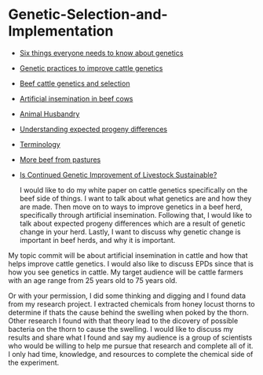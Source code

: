 # Genetic-Selection-and-Implementation
- [Six things everyone needs to know about genetics](https://www.ashg.org/education/everyone_2.shtml)
- [Genetic practices to improve cattle genetics](https://articles.extension.org/pages/72667/genetic-practices-to-improve-beef-cattle-reproduction)
- [Beef cattle genetics and selection](https://www.uaex.edu/farm-ranch/animals-forages/beef-cattle/breeding-genetic-selection.aspx)
- [Artificial insemination in beef cows](http://www.thebeefsite.com/articles/721/artificial-insemination-for-beef-cattle/)
- [Animal Husbandry](http://agritech.tnau.ac.in/animal_husbandry/animhus_cattle_AI.html)
- [Understanding expected progeny differences](https://pubs.ext.vt.edu/400/400-804/400-804.html)
- [Terminology](https://selectsiresbeef.com/index.php/beefreources/term)
- [More beef from pastures](http://mbfp.mla.com.au/Cattle-genetics)
- [Is Continued Genetic Improvement of Livestock Sustainable?](https://www.ncbi.nlm.nih.gov/pmc/articles/PMC4788124/)

  I would like to do my white paper on cattle genetics specifically on the beef side of things. I want to talk about what genetics are and how they are made. Then move on to ways to improve genetics in a beef herd, specifically through artificial insemination. Following that, I would like to talk about expected progeny differences which are a result of genetic change in your herd. Lastly, I want to discuss why genetic change is important in beef herds, and why it is important. 

My topic commit will be about artificial insemination in cattle and how that helps improve cattle genetics. I would also like to discuss EPDs since that is how you see genetics in cattle. My target audience will be cattle farmers with an age range from 25 years old to 75 years old. 

Or with your permission, I did some thinking and digging and I found data from my research project. I extracted chemicals from honey locust thorns to determine if thats the cause behind the swelling when poked by the thorn. Other research I found with that theory lead to the dicovery of possible bacteria on the thorn to cause the swelling. I would like to discuss my results and share what I found and say my audience is a group of scientists who would be willing to help me pursue that research and complete all of it. I only had time, knowledge, and resources to complete the chemical side of the experiment. 

